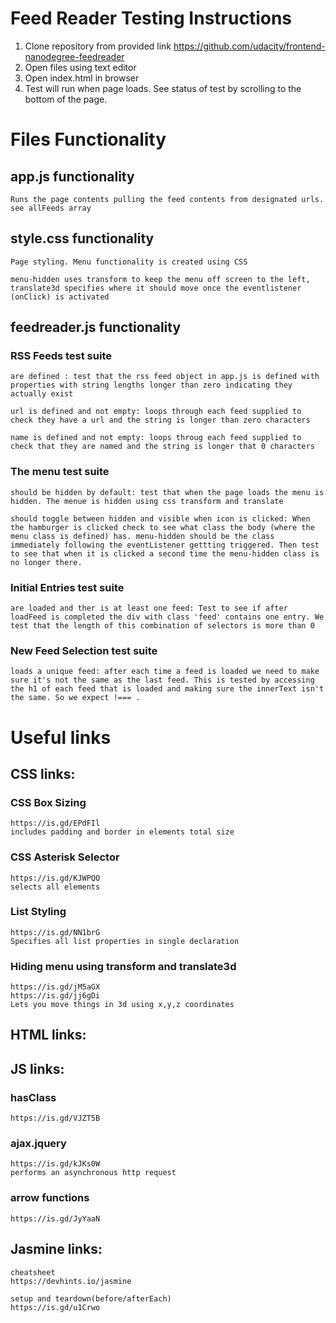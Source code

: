 # Feed Reader Testing Instructions

1. Clone repository from provided link
	https://github.com/udacity/frontend-nanodegree-feedreader
2. Open files using text editor
3. Open index.html in browser
4. Test will run when page loads. See status of test by scrolling to the bottom of the page.


# Files Functionality

## app.js functionality
	Runs the page contents pulling the feed contents from designated urls. see allFeeds array
## style.css functionality
	Page styling. Menu functionality is created using CSS

	menu-hidden uses transform to keep the menu off screen to the left, translate3d specifies where it should move once the eventlistener (onClick) is activated 

## feedreader.js functionality
### RSS Feeds test suite 
	are defined : test that the rss feed object in app.js is defined with properties with string lengths longer than zero indicating they actually exist
	
	url is defined and not empty: loops through each feed supplied to check they have a url and the string is longer than zero characters

	name is defined and not empty: loops throug each feed supplied to check that they are named and the string is longer that 0 characters

### The menu test suite
	should be hidden by default: test that when the page loads the menu is hidden. The menue is hidden using css transform and translate

	should toggle between hidden and visible when icon is clicked: When the hamburger is clicked check to see what class the body (where the menu class is defined) has. menu-hidden should be the class immediately following the eventListener gettting triggered. Then test to see that when it is clicked a second time the menu-hidden class is no longer there.

### Initial Entries test suite
	are loaded and ther is at least one feed: Test to see if after loadFeed is completed the div with class 'feed' contains one entry. We test that the length of this combination of selectors is more than 0

### New Feed Selection test suite
	loads a unique feed: after each time a feed is loaded we need to make sure it's not the same as the last feed. This is tested by accessing the h1 of each feed that is loaded and making sure the innerText isn't the same. So we expect !=== .

# Useful links

## CSS links:

### CSS Box Sizing
	https://is.gd/EPdFIl
	includes padding and border in elements total size

### CSS Asterisk Selector
	https://is.gd/KJWPQO 
	selects all elements

### List Styling
	https://is.gd/NN1brG
	Specifies all list properties in single declaration

### Hiding menu using transform and translate3d
	https://is.gd/jM5aGX
	https://is.gd/jj6gDi
	Lets you move things in 3d using x,y,z coordinates

## HTML links:

## JS links:

### hasClass
	https://is.gd/VJZT5B

### ajax.jquery
	https://is.gd/kJKs0W 
	performs an asynchronous http request

### arrow functions
	https://is.gd/JyYaaN

## Jasmine links:

	cheatsheet
	https://devhints.io/jasmine
	
	setup and teardown(before/afterEach)
	https://is.gd/u1Crwo